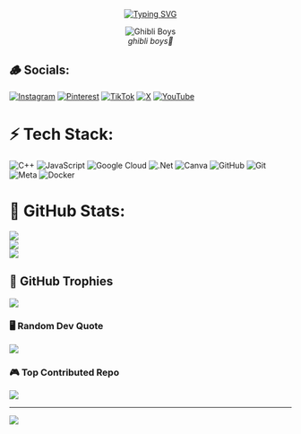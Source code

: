 <div align="center">
<a href="https://youtube.com/@sychyy00">
    <img
        src="https://readme-typing-svg.herokuapp.com?font=ShadowsIntoLightsize=50&duration=5500&color=#87CEEB&background=FF673200&center=true&vCenter=true&lines=Hello,+I+am+SychyyDev;I+am+is+a+developer+bot+whatsapp⚡"
            alt="Typing SVG"
        />
    </a>
</p>
</div>

<p align="center">
  <img src="https://i.ibb.co.com/bWZKGhw/fk.jpg" alt="Ghibli Boys" />
  <br />
  <i>ghibli boys🌵</i>
</p>

## 🪵 Socials:
[![Instagram](https://img.shields.io/badge/Instagram-%23E4405F.svg?logo=Instagram&logoColor=white)](https://instagram.com/yoed4.86) [![Pinterest](https://img.shields.io/badge/Pinterest-%23E60023.svg?logo=Pinterest&logoColor=white)](https://pinterest.com/yuda) [![TikTok](https://img.shields.io/badge/TikTok-%23000000.svg?logo=TikTok&logoColor=white)](https://tiktok.com/@syncheya) [![X](https://img.shields.io/badge/X-black.svg?logo=X&logoColor=white)](https://x.com/sychyy's) [![YouTube](https://img.shields.io/badge/YouTube-%23FF0000.svg?logo=YouTube&logoColor=white)](https://youtube.com/@sychyy00)

# ⚡ Tech Stack:
![C++](https://img.shields.io/badge/c++-%2300599C.svg?style=for-the-badge&logo=c%2B%2B&logoColor=white) ![JavaScript](https://img.shields.io/badge/javascript-%23323330.svg?style=for-the-badge&logo=javascript&logoColor=%23F7DF1E) ![Google Cloud](https://img.shields.io/badge/GoogleCloud-%234285F4.svg?style=for-the-badge&logo=google-cloud&logoColor=white) ![.Net](https://img.shields.io/badge/.NET-5C2D91?style=for-the-badge&logo=.net&logoColor=white) ![Canva](https://img.shields.io/badge/Canva-%2300C4CC.svg?style=for-the-badge&logo=Canva&logoColor=white) ![GitHub](https://img.shields.io/badge/github-%23121011.svg?style=for-the-badge&logo=github&logoColor=white) ![Git](https://img.shields.io/badge/git-%23F05033.svg?style=for-the-badge&logo=git&logoColor=white) ![Meta](https://img.shields.io/badge/Meta-%230467DF.svg?style=for-the-badge&logo=Meta&logoColor=white) ![Docker](https://img.shields.io/badge/docker-%230db7ed.svg?style=for-the-badge&logo=docker&logoColor=white)

# 🫧 GitHub Stats:
![](https://github-readme-stats.vercel.app/api?username=sychyy&theme=neon&hide_border=false&include_all_commits=false&count_private=false)<br/>
![](https://github-readme-streak-stats.herokuapp.com/?user=sychyy&theme=neon&hide_border=false)<br/>
![](https://github-readme-stats.vercel.app/api/top-langs/?username=sychyy&theme=neon&hide_border=false&include_all_commits=false&count_private=false&layout=compact)

## 🔑 GitHub Trophies
![](https://github-profile-trophy.vercel.app/?username=sychyy&theme=neon&no-frame=false&no-bg=true&margin-w=4)

### 🖥️ Random Dev Quote
![](https://quotes-github-readme.vercel.app/api?type=vetical&theme=dark)

### 🎮 Top Contributed Repo
![](https://github-contributor-stats.vercel.app/api?username=sychyy&limit=5&theme=github_dark&combine_all_yearly_contributions=true)

---
[![](https://visitcount.itsvg.in/api?id=sychyy&icon=8&color=1)](https://visitcount.itsvg.in)

<!-- Proudly created with GPRM ( https://gprm.itsvg.in ) -->
